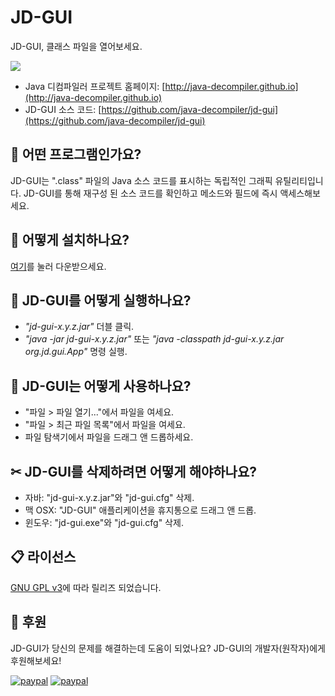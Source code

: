 # JD-GUI

JD-GUI, 클래스 파일을 열어보세요.

![](https://user-images.githubusercontent.com/39194432/79834206-9f35ab00-83e7-11ea-9d0e-19d0878aafbc.PNG)

- Java 디컴파일러 프로젝트 홈페이지: [http://java-decompiler.github.io](http://java-decompiler.github.io)
- JD-GUI 소스 코드: [https://github.com/java-decompiler/jd-gui](https://github.com/java-decompiler/jd-gui)

## 🔎 어떤 프로그램인가요?
JD-GUI는 ".class" 파일의 Java 소스 코드를 표시하는 독립적인 그래픽 유틸리티입니다. JD-GUI를 통해 재구성 된 소스 코드를 확인하고 메소드와 필드에
즉시 액세스해보세요.

## 📌 어떻게 설치하나요?
[여기](https://github.com/DayBreak365/jd-gui/releases/download/v1.6.6-Ko/jd-gui-1.6.6-Ko.jar)를 눌러 다운받으세요.

## 🚩 JD-GUI를 어떻게 실행하나요?
- _"jd-gui-x.y.z.jar"_ 더블 클릭.
- _"java -jar jd-gui-x.y.z.jar"_ 또는 _"java -classpath jd-gui-x.y.z.jar org.jd.gui.App"_ 명령 실행.

## 📖 JD-GUI는 어떻게 사용하나요?
- "파일 > 파일 열기..."에서 파일을 여세요.
- "파일 > 최근 파일 목록"에서 파일을 여세요.
- 파일 탐색기에서 파일을 드래그 앤 드롭하세요.

## ✂ JD-GUI를 삭제하려면 어떻게 해야하나요?
- 자바: "jd-gui-x.y.z.jar"와 "jd-gui.cfg" 삭제.
- 맥 OSX: "JD-GUI" 애플리케이션을 휴지통으로 드래그 앤 드롭.
- 윈도우: "jd-gui.exe"와 "jd-gui.cfg" 삭제.

## 📋 라이선스
[GNU GPL v3](LICENSE)에 따라 릴리즈 되었습니다.

## 💖 후원
JD-GUI가 당신의 문제를 해결하는데 도움이 되었나요? JD-GUI의 개발자(원작자)에게 후원해보세요!

[![paypal](https://raw.githubusercontent.com/java-decompiler/jd-gui/master/src/website/img/btn_donate_euro.gif)](https://www.paypal.com/cgi-bin/webscr?cmd=_s-xclick&hosted_button_id=C88ZMVZ78RF22) [![paypal](https://raw.githubusercontent.com/java-decompiler/jd-gui/master/src/website/img/btn_donate_usd.gif)](https://www.paypal.com/cgi-bin/webscr?cmd=_s-xclick&hosted_button_id=CRMXT4Y4QLQGU)
